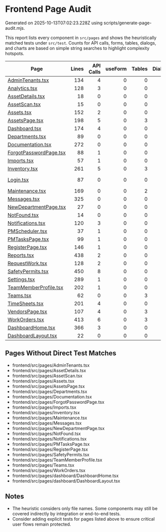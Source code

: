 # Frontend Page Audit

Generated on 2025-10-13T07:02:23.228Z using scripts/generate-page-audit.mjs.

This report lists every component in `src/pages` and shows the heuristically matched tests under `src/test`.
Counts for API calls, forms, tables, dialogs, and charts are based on simple string searches to highlight complexity hotspots.

| Page | Lines | API Calls | useForm | Tables | Dialogs | Charts | TODO/FIXME | Candidate Tests |
| --- | ---: | ---: | ---: | ---: | ---: | ---: | ---: | --- |
| [AdminTenants.tsx](frontend/src/pages/AdminTenants.tsx) | 134 | 4 | 0 | 0 | 0 | 0 | 0 | — |
| [Analytics.tsx](frontend/src/pages/Analytics.tsx) | 128 | 3 | 0 | 0 | 0 | 8 | 0 | [analyticsCharts.test.tsx](frontend/src/test/analyticsCharts.test.tsx) |
| [AssetDetails.tsx](frontend/src/pages/AssetDetails.tsx) | 18 | 0 | 0 | 0 | 0 | 0 | 0 | — |
| [AssetScan.tsx](frontend/src/pages/AssetScan.tsx) | 15 | 0 | 0 | 0 | 0 | 0 | 0 | — |
| [Assets.tsx](frontend/src/pages/Assets.tsx) | 152 | 2 | 0 | 0 | 0 | 0 | 0 | — |
| [AssetsPage.tsx](frontend/src/pages/AssetsPage.tsx) | 198 | 5 | 0 | 3 | 0 | 0 | 0 | — |
| [Dashboard.tsx](frontend/src/pages/Dashboard.tsx) | 174 | 4 | 0 | 0 | 0 | 0 | 0 | [dashboardKpis.test.tsx](frontend/src/test/dashboardKpis.test.tsx) |
| [Departments.tsx](frontend/src/pages/Departments.tsx) | 89 | 0 | 0 | 0 | 0 | 0 | 0 | — |
| [Documentation.tsx](frontend/src/pages/Documentation.tsx) | 272 | 0 | 0 | 0 | 0 | 0 | 0 | — |
| [ForgotPasswordPage.tsx](frontend/src/pages/ForgotPasswordPage.tsx) | 88 | 1 | 0 | 0 | 0 | 0 | 0 | — |
| [Imports.tsx](frontend/src/pages/Imports.tsx) | 57 | 1 | 0 | 0 | 0 | 0 | 0 | — |
| [Inventory.tsx](frontend/src/pages/Inventory.tsx) | 261 | 5 | 0 | 3 | 0 | 0 | 0 | — |
| [Login.tsx](frontend/src/pages/Login.tsx) | 87 | 0 | 0 | 0 | 0 | 0 | 0 | [loginMfa.test.tsx](frontend/src/test/loginMfa.test.tsx)<br>[loginRoute.test.tsx](frontend/src/test/loginRoute.test.tsx) |
| [Maintenance.tsx](frontend/src/pages/Maintenance.tsx) | 169 | 0 | 0 | 2 | 0 | 0 | 0 | — |
| [Messages.tsx](frontend/src/pages/Messages.tsx) | 325 | 0 | 0 | 0 | 0 | 0 | 0 | — |
| [NewDepartmentPage.tsx](frontend/src/pages/NewDepartmentPage.tsx) | 27 | 0 | 0 | 0 | 0 | 0 | 0 | — |
| [NotFound.tsx](frontend/src/pages/NotFound.tsx) | 14 | 0 | 0 | 0 | 0 | 0 | 0 | — |
| [Notifications.tsx](frontend/src/pages/Notifications.tsx) | 120 | 3 | 0 | 0 | 0 | 0 | 0 | — |
| [PMScheduler.tsx](frontend/src/pages/PMScheduler.tsx) | 37 | 1 | 0 | 0 | 0 | 0 | 0 | [pmScheduler.e2e.test.ts](frontend/src/test/pmScheduler.e2e.test.ts) |
| [PMTasksPage.tsx](frontend/src/pages/PMTasksPage.tsx) | 99 | 1 | 0 | 0 | 0 | 0 | 0 | — |
| [RegisterPage.tsx](frontend/src/pages/RegisterPage.tsx) | 146 | 1 | 0 | 0 | 0 | 0 | 0 | — |
| [Reports.tsx](frontend/src/pages/Reports.tsx) | 438 | 2 | 0 | 0 | 0 | 3 | 0 | [reportsKpi.test.tsx](frontend/src/test/reportsKpi.test.tsx) |
| [RequestWork.tsx](frontend/src/pages/RequestWork.tsx) | 128 | 2 | 0 | 0 | 0 | 0 | 0 | [requestWork.test.tsx](frontend/src/test/requestWork.test.tsx) |
| [SafetyPermits.tsx](frontend/src/pages/SafetyPermits.tsx) | 450 | 8 | 0 | 0 | 0 | 0 | 0 | — |
| [Settings.tsx](frontend/src/pages/Settings.tsx) | 289 | 1 | 0 | 0 | 0 | 0 | 0 | [settings.test.tsx](frontend/src/test/settings.test.tsx) |
| [TeamMemberProfile.tsx](frontend/src/pages/TeamMemberProfile.tsx) | 202 | 1 | 0 | 0 | 0 | 0 | 0 | — |
| [Teams.tsx](frontend/src/pages/Teams.tsx) | 62 | 0 | 0 | 3 | 0 | 0 | 0 | — |
| [TimeSheets.tsx](frontend/src/pages/TimeSheets.tsx) | 201 | 4 | 0 | 0 | 0 | 0 | 0 | [timesheets.e2e.test.ts](frontend/src/test/timesheets.e2e.test.ts) |
| [VendorsPage.tsx](frontend/src/pages/VendorsPage.tsx) | 107 | 4 | 0 | 3 | 0 | 0 | 0 | [vendorsPage.test.tsx](frontend/src/test/vendorsPage.test.tsx) |
| [WorkOrders.tsx](frontend/src/pages/WorkOrders.tsx) | 413 | 6 | 0 | 3 | 0 | 0 | 0 | — |
| [DashboardHome.tsx](frontend/src/pages/dashboard/DashboardHome.tsx) | 366 | 3 | 0 | 0 | 0 | 6 | 0 | — |
| [DashboardLayout.tsx](frontend/src/pages/dashboard/DashboardLayout.tsx) | 22 | 0 | 0 | 0 | 0 | 0 | 0 | — |

## Pages Without Direct Test Matches

- frontend/src/pages/AdminTenants.tsx
- frontend/src/pages/AssetDetails.tsx
- frontend/src/pages/AssetScan.tsx
- frontend/src/pages/Assets.tsx
- frontend/src/pages/AssetsPage.tsx
- frontend/src/pages/Departments.tsx
- frontend/src/pages/Documentation.tsx
- frontend/src/pages/ForgotPasswordPage.tsx
- frontend/src/pages/Imports.tsx
- frontend/src/pages/Inventory.tsx
- frontend/src/pages/Maintenance.tsx
- frontend/src/pages/Messages.tsx
- frontend/src/pages/NewDepartmentPage.tsx
- frontend/src/pages/NotFound.tsx
- frontend/src/pages/Notifications.tsx
- frontend/src/pages/PMTasksPage.tsx
- frontend/src/pages/RegisterPage.tsx
- frontend/src/pages/SafetyPermits.tsx
- frontend/src/pages/TeamMemberProfile.tsx
- frontend/src/pages/Teams.tsx
- frontend/src/pages/WorkOrders.tsx
- frontend/src/pages/dashboard/DashboardHome.tsx
- frontend/src/pages/dashboard/DashboardLayout.tsx

## Notes

- The heuristic considers only file names. Some components may still be covered indirectly by integration or end-to-end tests.
- Consider adding explicit tests for pages listed above to ensure critical user flows remain protected.
